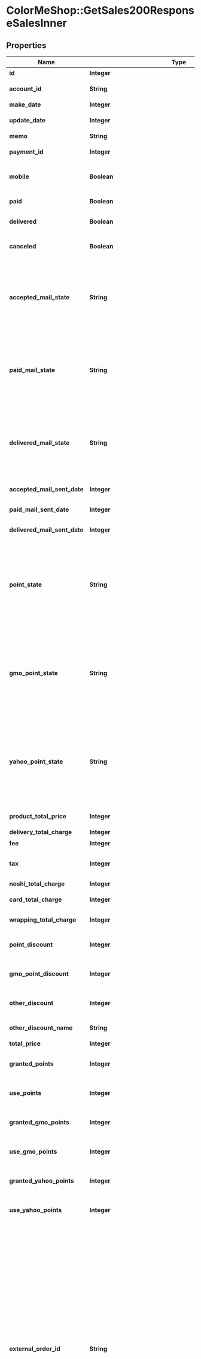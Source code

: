# ColorMeShop::GetSales200ResponseSalesInner

## Properties

| Name | Type | Description | Notes |
| ---- | ---- | ----------- | ----- |
| **id** | **Integer** | 売上ID | [optional] |
| **account_id** | **String** | ショップアカウントID | [optional] |
| **make_date** | **Integer** | 受注日時 | [optional] |
| **update_date** | **Integer** | 受注更新日時 | [optional] |
| **memo** | **String** | 備考 | [optional] |
| **payment_id** | **Integer** | 使用された決済方法ID | [optional] |
| **mobile** | **Boolean** | モバイルからの注文であるか否か | [optional] |
| **paid** | **Boolean** | 入金済みであるか否か | [optional] |
| **delivered** | **Boolean** | 発送済みである否か | [optional] |
| **canceled** | **Boolean** | キャンセル済みであるか否か | [optional] |
| **accepted_mail_state** | **String** | 受注メールの送信状態  - &#x60;not_yet&#x60;: 未送信 - &#x60;sent&#x60;: 送信済み - &#x60;pass&#x60;: 送信しない  | [optional] |
| **paid_mail_state** | **String** | 入金メールの送信状態  - &#x60;not_yet&#x60;: 未送信 - &#x60;sent&#x60;: 送信済み - &#x60;pass&#x60;: 送信しない  | [optional] |
| **delivered_mail_state** | **String** | 発送メールの送信状態  - &#x60;not_yet&#x60;: 未送信 - &#x60;sent&#x60;: 送信済み - &#x60;pass&#x60;: 送信しない  | [optional] |
| **accepted_mail_sent_date** | **Integer** | 受注メールの送信日時 | [optional] |
| **paid_mail_sent_date** | **Integer** | 入金メールの送信日時 | [optional] |
| **delivered_mail_sent_date** | **Integer** | 発送メールの送信日時 | [optional] |
| **point_state** | **String** | ショップポイント付与状態  - &#x60;assumed&#x60;: 仮付与 - &#x60;fixed&#x60;: 確定済み - &#x60;canceled&#x60;: キャンセル済み  | [optional] |
| **gmo_point_state** | **String** | GMOポイント付与状態  - &#x60;assumed&#x60;: 仮付与 - &#x60;fixed&#x60;: 確定済み - &#x60;canceled&#x60;: キャンセル済み  | [optional] |
| **yahoo_point_state** | **String** | Yahooポイント付与状態  - &#x60;assumed&#x60;: 仮付与 - &#x60;fixed&#x60;: 確定済み - &#x60;canceled&#x60;: キャンセル済み  | [optional] |
| **product_total_price** | **Integer** | 商品の合計金額 | [optional] |
| **delivery_total_charge** | **Integer** | 配送料 | [optional] |
| **fee** | **Integer** | 決済手数料 | [optional] |
| **tax** | **Integer** | 商品合計金額に対する消費税 | [optional] |
| **noshi_total_charge** | **Integer** | 熨斗料金 | [optional] |
| **card_total_charge** | **Integer** | メッセージカード料金 | [optional] |
| **wrapping_total_charge** | **Integer** | ラッピング料金 | [optional] |
| **point_discount** | **Integer** | ショップポイントによる割引額 | [optional] |
| **gmo_point_discount** | **Integer** | GMOポイントによる割引額 | [optional] |
| **other_discount** | **Integer** | その他、クーポン等による割引額 | [optional] |
| **other_discount_name** | **String** | その他割引の名称 | [optional] |
| **total_price** | **Integer** | 注文総額 | [optional] |
| **granted_points** | **Integer** | 付与されたショップポイント数 | [optional] |
| **use_points** | **Integer** | 使用されたショップポイント数 | [optional] |
| **granted_gmo_points** | **Integer** | 付与されたGMOポイント数 | [optional] |
| **use_gmo_points** | **Integer** | 使用されたGMOポイント数 | [optional] |
| **granted_yahoo_points** | **Integer** | 付与されたYahooポイント数 | [optional] |
| **use_yahoo_points** | **Integer** | 使用されたYahooポイント数 | [optional] |
| **external_order_id** | **String** | 外部システムで発行された決済識別番号  該当受注の決済が、楽天ペイ（オンライン決済）、LINE Pay、PayPal Commerce Platform、Amazon Pay、Amazon Pay V2、Square対面決済のいずれかである場合、その決済の決済識別番号を返します。 それ以外の決済に関しては空文字列を返します。  | [optional] |
| **customer** | [**GetSales200ResponseSalesInnerCustomer**](GetSales200ResponseSalesInnerCustomer.md) |  | [optional] |
| **details** | [**Array&lt;GetSales200ResponseSalesInnerDetailsInner&gt;**](GetSales200ResponseSalesInnerDetailsInner.md) |  | [optional] |
| **sale_deliveries** | [**Array&lt;GetSales200ResponseSalesInnerSaleDeliveriesInner&gt;**](GetSales200ResponseSalesInnerSaleDeliveriesInner.md) |  | [optional] |
| **segment** | [**GetSales200ResponseSalesInnerSegment**](GetSales200ResponseSalesInnerSegment.md) |  | [optional] |
| **totals** | [**GetSales200ResponseSalesInnerTotals**](GetSales200ResponseSalesInnerTotals.md) |  | [optional] |

## Example

```ruby
require 'color_me_shop'

instance = ColorMeShop::GetSales200ResponseSalesInner.new(
  id: 4434233,
  account_id: PAXXXXXXXX,
  make_date: 1465784934,
  update_date: 1494496895,
  memo: null,
  payment_id: 751,
  mobile: false,
  paid: true,
  delivered: true,
  canceled: false,
  accepted_mail_state: null,
  paid_mail_state: null,
  delivered_mail_state: null,
  accepted_mail_sent_date: 1363152822,
  paid_mail_sent_date: 1363153288,
  delivered_mail_sent_date: 1363154591,
  point_state: null,
  gmo_point_state: null,
  yahoo_point_state: null,
  product_total_price: 1000,
  delivery_total_charge: 350,
  fee: 300,
  tax: 80,
  noshi_total_charge: 0,
  card_total_charge: 200,
  wrapping_total_charge: 0,
  point_discount: 0,
  gmo_point_discount: 0,
  other_discount: 0,
  other_discount_name: ,
  total_price: 1930,
  granted_points: 100,
  use_points: 0,
  granted_gmo_points: 0,
  use_gmo_points: 0,
  granted_yahoo_points: 0,
  use_yahoo_points: 0,
  external_order_id: ABC0123456789,
  customer: null,
  details: null,
  sale_deliveries: null,
  segment: null,
  totals: null
)
```

